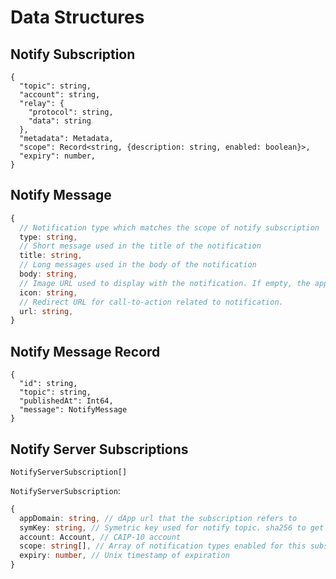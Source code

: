 # Data Structures

## Notify Subscription

```jsonc
{
  "topic": string,
  "account": string,
  "relay": {
    "protocol": string,
    "data": string
  },  
  "metadata": Metadata,
  "scope": Record<string, {description: string, enabled: boolean}>,
  "expiry": number,
}
```

## Notify Message

```typescript
{
  // Notification type which matches the scope of notify subscription
  type: string,
  // Short message used in the title of the notification
  title: string,
  // Long messages used in the body of the notification
  body: string,
  // Image URL used to display with the notification. If empty, the app's icon from Notify Config is used instead
  icon: string,
  // Redirect URL for call-to-action related to notification.
  url: string,
}
```

## Notify Message Record

```jsonc
{
  "id": string,
  "topic": string,
  "publishedAt": Int64,
  "message": NotifyMessage
}
```

## Notify Server Subscriptions

```jsonc
NotifyServerSubscription[]
```

`NotifyServerSubscription`:
```typescript
{
  appDomain: string, // dApp url that the subscription refers to
  symKey: string, // Symetric key used for notify topic. sha256 to get notify topic to manage the subscription and call wc_notifySubscriptionUpdate and wc_notifySubscriptionDelete
  account: Account, // CAIP-10 account
  scope: string[], // Array of notification types enabled for this subscription
  expiry: number, // Unix timestamp of expiration
}
```
